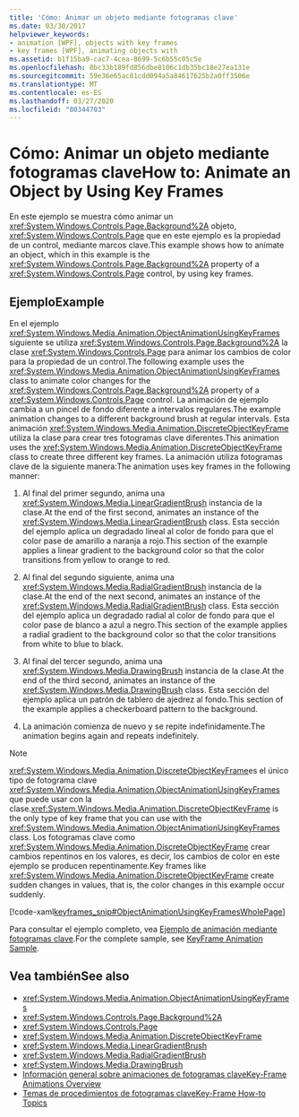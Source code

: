```yaml
---
title: 'Cómo: Animar un objeto mediante fotogramas clave'
ms.date: 03/30/2017
helpviewer_keywords:
- animation [WPF], objects with key frames
- key frames [WPF], animating objects with
ms.assetid: b1f15ba9-cac7-4cea-8699-5c6b55c05c5e
ms.openlocfilehash: 0bc33b189fd856dbe8106c1db35bc18e27ea131e
ms.sourcegitcommit: 59e36e65ac81cdd094a5a84617625b2a0ff3506e
ms.translationtype: MT
ms.contentlocale: es-ES
ms.lasthandoff: 03/27/2020
ms.locfileid: "80344703"
---
```

# <a name="how-to-animate-an-object-by-using-key-frames"></a><span data-ttu-id="48343-102">Cómo: Animar un objeto mediante fotogramas clave</span><span class="sxs-lookup"><span data-stu-id="48343-102">How to: Animate an Object by Using Key Frames</span></span>
<span data-ttu-id="48343-103">En este ejemplo se muestra cómo animar un <xref:System.Windows.Controls.Page.Background%2A> objeto, <xref:System.Windows.Controls.Page> que en este ejemplo es la propiedad de un control, mediante marcos clave.</span><span class="sxs-lookup"><span data-stu-id="48343-103">This example shows how to animate an object, which in this example is the <xref:System.Windows.Controls.Page.Background%2A> property of a <xref:System.Windows.Controls.Page> control, by using key frames.</span></span>  
  
## <a name="example"></a><span data-ttu-id="48343-104">Ejemplo</span><span class="sxs-lookup"><span data-stu-id="48343-104">Example</span></span>  
 <span data-ttu-id="48343-105">En el ejemplo <xref:System.Windows.Media.Animation.ObjectAnimationUsingKeyFrames> siguiente se utiliza <xref:System.Windows.Controls.Page.Background%2A> la clase <xref:System.Windows.Controls.Page> para animar los cambios de color para la propiedad de un control.</span><span class="sxs-lookup"><span data-stu-id="48343-105">The following example uses the <xref:System.Windows.Media.Animation.ObjectAnimationUsingKeyFrames> class to animate color changes for the <xref:System.Windows.Controls.Page.Background%2A> property of a <xref:System.Windows.Controls.Page> control.</span></span> <span data-ttu-id="48343-106">La animación de ejemplo cambia a un pincel de fondo diferente a intervalos regulares.</span><span class="sxs-lookup"><span data-stu-id="48343-106">The example animation changes to a different background brush at regular intervals.</span></span> <span data-ttu-id="48343-107">Esta animación <xref:System.Windows.Media.Animation.DiscreteObjectKeyFrame> utiliza la clase para crear tres fotogramas clave diferentes.</span><span class="sxs-lookup"><span data-stu-id="48343-107">This animation uses the <xref:System.Windows.Media.Animation.DiscreteObjectKeyFrame> class to create three different key frames.</span></span> <span data-ttu-id="48343-108">La animación utiliza fotogramas clave de la siguiente manera:</span><span class="sxs-lookup"><span data-stu-id="48343-108">The animation uses key frames in the following manner:</span></span>  
  
1. <span data-ttu-id="48343-109">Al final del primer segundo, anima una <xref:System.Windows.Media.LinearGradientBrush> instancia de la clase.</span><span class="sxs-lookup"><span data-stu-id="48343-109">At the end of the first second, animates an instance of the <xref:System.Windows.Media.LinearGradientBrush> class.</span></span> <span data-ttu-id="48343-110">Esta sección del ejemplo aplica un degradado lineal al color de fondo para que el color pase de amarillo a naranja a rojo.</span><span class="sxs-lookup"><span data-stu-id="48343-110">This section of the example applies a linear gradient to the background color so that the color transitions from yellow to orange to red.</span></span>  
  
2. <span data-ttu-id="48343-111">Al final del segundo siguiente, anima una <xref:System.Windows.Media.RadialGradientBrush> instancia de la clase.</span><span class="sxs-lookup"><span data-stu-id="48343-111">At the end of the next second, animates an instance of the <xref:System.Windows.Media.RadialGradientBrush> class.</span></span> <span data-ttu-id="48343-112">Esta sección del ejemplo aplica un degradado radial al color de fondo para que el color pase de blanco a azul a negro.</span><span class="sxs-lookup"><span data-stu-id="48343-112">This section of the example applies a radial gradient to the background color so that the color transitions from white to blue to black.</span></span>  
  
3. <span data-ttu-id="48343-113">Al final del tercer segundo, anima una <xref:System.Windows.Media.DrawingBrush> instancia de la clase.</span><span class="sxs-lookup"><span data-stu-id="48343-113">At the end of the third second, animates an instance of the <xref:System.Windows.Media.DrawingBrush> class.</span></span> <span data-ttu-id="48343-114">Esta sección del ejemplo aplica un patrón de tablero de ajedrez al fondo.</span><span class="sxs-lookup"><span data-stu-id="48343-114">This section of the example applies a checkerboard pattern to the background.</span></span>  
  
4. <span data-ttu-id="48343-115">La animación comienza de nuevo y se repite indefinidamente.</span><span class="sxs-lookup"><span data-stu-id="48343-115">The animation begins again and repeats indefinitely.</span></span>  
  
> [!NOTE]
> <span data-ttu-id="48343-116"><xref:System.Windows.Media.Animation.DiscreteObjectKeyFrame>es el único tipo de fotograma clave <xref:System.Windows.Media.Animation.ObjectAnimationUsingKeyFrames> que puede usar con la clase.</span><span class="sxs-lookup"><span data-stu-id="48343-116"><xref:System.Windows.Media.Animation.DiscreteObjectKeyFrame> is the only type of key frame that you can use with the <xref:System.Windows.Media.Animation.ObjectAnimationUsingKeyFrames> class.</span></span> <span data-ttu-id="48343-117">Los fotogramas clave como <xref:System.Windows.Media.Animation.DiscreteObjectKeyFrame> crear cambios repentinos en los valores, es decir, los cambios de color en este ejemplo se producen repentinamente.</span><span class="sxs-lookup"><span data-stu-id="48343-117">Key frames like <xref:System.Windows.Media.Animation.DiscreteObjectKeyFrame> create sudden changes in values, that is, the color changes in this example occur suddenly.</span></span>  
  
 [!code-xaml[keyframes_snip#ObjectAnimationUsingKeyFramesWholePage](~/samples/snippets/xaml/VS_Snippets_Wpf/keyframes_snip/XAML/ObjectAnimationUsingKeyFramesExample.xaml#objectanimationusingkeyframeswholepage)]  
  
 <span data-ttu-id="48343-118">Para consultar el ejemplo completo, vea [Ejemplo de animación mediante fotogramas clave](https://github.com/microsoft/WPF-Samples/tree/master/Animation/KeyFrameAnimation).</span><span class="sxs-lookup"><span data-stu-id="48343-118">For the complete sample, see [KeyFrame Animation Sample](https://github.com/microsoft/WPF-Samples/tree/master/Animation/KeyFrameAnimation).</span></span>  
  
## <a name="see-also"></a><span data-ttu-id="48343-119">Vea también</span><span class="sxs-lookup"><span data-stu-id="48343-119">See also</span></span>

- <xref:System.Windows.Media.Animation.ObjectAnimationUsingKeyFrames>
- <xref:System.Windows.Controls.Page.Background%2A>
- <xref:System.Windows.Controls.Page>
- <xref:System.Windows.Media.Animation.DiscreteObjectKeyFrame>
- <xref:System.Windows.Media.LinearGradientBrush>
- <xref:System.Windows.Media.RadialGradientBrush>
- <xref:System.Windows.Media.DrawingBrush>
- [<span data-ttu-id="48343-120">Información general sobre animaciones de fotogramas clave</span><span class="sxs-lookup"><span data-stu-id="48343-120">Key-Frame Animations Overview</span></span>](key-frame-animations-overview.md)
- [<span data-ttu-id="48343-121">Temas de procedimientos de fotogramas clave</span><span class="sxs-lookup"><span data-stu-id="48343-121">Key-Frame How-to Topics</span></span>](key-frame-animation-how-to-topics.md)
